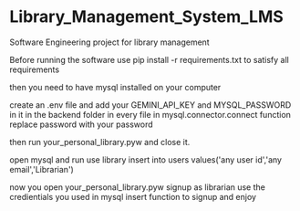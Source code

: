 # Library_Management_System_LMS
Software Engineering project for library management

Before running the software
use pip install -r requirements.txt to satisfy all requirements

then you need to have mysql installed on your computer

create an .env file and add your GEMINI_API_KEY and MYSQL_PASSWORD in it
in the backend folder in every file in mysql.connector.connect function replace password with your password

then run your_personal_library.pyw and close it.

open mysql and run
use library
insert into users values('any user id','any email','Librarian')

now you open your_personal_library.pyw
signup as librarian
use the credientials you used in mysql insert function to signup and enjoy


